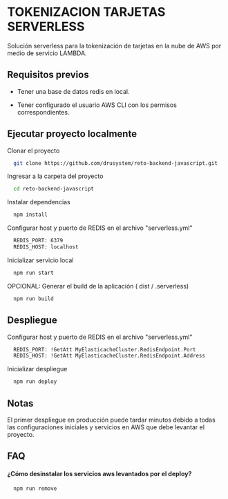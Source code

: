 
# TOKENIZACION TARJETAS SERVERLESS

Solución serverless para la tokenización de tarjetas en la nube de AWS por medio de servicio LAMBDA.


## Requisitos previos

- Tener una base de datos redis en local.

- Tener configurado el usuario AWS CLI con los permisos correspondientes.


## Ejecutar proyecto localmente

Clonar el proyecto

```bash
  git clone https://github.com/drusystem/reto-backend-javascript.git
```

Ingresar a la carpeta del proyecto
```bash
  cd reto-backend-javascript
```

Instalar dependencias
```bash
  npm install
```

Configurar host y puerto de REDIS en el archivo "serverless.yml"
```bash
  REDIS_PORT: 6379
  REDIS_HOST: localhost
```

Inicializar servicio local
```bash
  npm run start
```

OPCIONAL: Generar el build de la aplicación ( dist / .serverless)
```bash
  npm run build
```


## Despliegue

Configurar host y puerto de REDIS en el archivo "serverless.yml"
```bash
  REDIS_PORT: !GetAtt MyElasticacheCluster.RedisEndpoint.Port
  REDIS_HOST: !GetAtt MyElasticacheCluster.RedisEndpoint.Address
```

Inicializar despliegue
```bash
  npm run deploy
```


## Notas

El primer despliegue en producción puede tardar minutos debido a todas las configuraciones iniciales y servicios en AWS que debe levantar el proyecto.


## FAQ

#### ¿Cómo desinstalar los servicios aws levantados por el deploy?
```bash
  npm run remove
```

